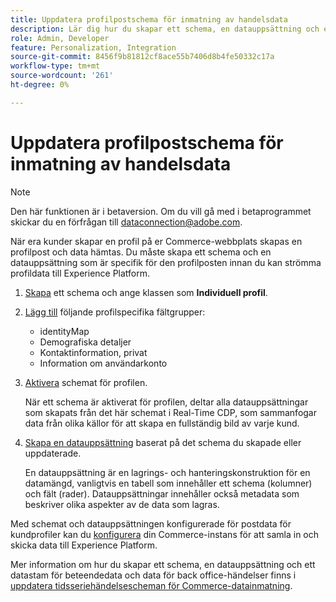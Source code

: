 ```yaml
---
title: Uppdatera profilpostschema för inmatning av handelsdata
description: Lär dig hur du skapar ett schema, en datauppsättning och en datastream för att samla in och skicka data från Commerce-profilposter till Experience Platform.
role: Admin, Developer
feature: Personalization, Integration
source-git-commit: 8456f9b81812cf8ace55b7406d8b4fe50332c17a
workflow-type: tm+mt
source-wordcount: '261'
ht-degree: 0%

---
```


# Uppdatera profilpostschema för inmatning av handelsdata

>[!NOTE]
>
>Den här funktionen är i betaversion. Om du vill gå med i betaprogrammet skickar du en förfrågan till [dataconnection@adobe.com](mailto:dataconnection@adobe.com).

När era kunder skapar en profil på er Commerce-webbplats skapas en profilpost och data hämtas. Du måste skapa ett schema och en datauppsättning som är specifik för den profilposten innan du kan strömma profildata till Experience Platform.

1. [Skapa](https://experienceleague.adobe.com/docs/experience-platform/xdm/ui/resources/schemas.html#create) ett schema och ange klassen som **Individuell profil**.

1. [Lägg till](https://experienceleague.adobe.com/docs/experience-platform/xdm/ui/resources/schemas.html#add-field-groups) följande profilspecifika fältgrupper:

   - identityMap
   - Demografiska detaljer
   - Kontaktinformation, privat
   - Information om användarkonto

1. [Aktivera](https://experienceleague.adobe.com/docs/experience-platform/xdm/ui/resources/schemas.html#profile) schemat för profilen.

   När ett schema är aktiverat för profilen, deltar alla datauppsättningar som skapats från det här schemat i Real-Time CDP, som sammanfogar data från olika källor för att skapa en fullständig bild av varje kund.

1. [Skapa en datauppsättning](https://experienceleague.adobe.com/docs/platform-learn/implement-mobile-sdk/experience-cloud/platform.html#create-a-dataset) baserat på det schema du skapade eller uppdaterade.

   En datauppsättning är en lagrings- och hanteringskonstruktion för en datamängd, vanligtvis en tabell som innehåller ett schema (kolumner) och fält (rader). Datauppsättningar innehåller också metadata som beskriver olika aspekter av de data som lagras.

Med schemat och datauppsättningen konfigurerade för postdata för kundprofiler kan du [konfigurera](connect-data.md#data-collection) din Commerce-instans för att samla in och skicka data till Experience Platform.

Mer information om hur du skapar ett schema, en datauppsättning och ett datastam för beteendedata och data för back office-händelser finns i [uppdatera tidsseriehändelsescheman för Commerce-datainmatning](update-xdm.md).
